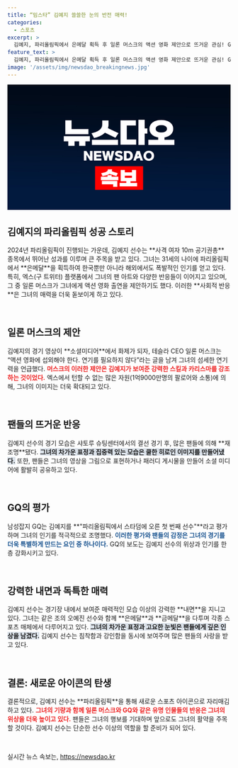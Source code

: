 ```yaml
---
title: “밈스타” 김예지 쓸쓸한 눈의 반전 매력!
categories:
  - 스포츠
excerpt: >
  김예지, 파리올림픽에서 은메달 획득 후 일론 머스크의 액션 영화 제안으로 뜨거운 관심! GQ는 그녀를 스타덤에 오른 첫 선수로 소개하며 팬아트가 쏟아지는 열기를 전합니다. 그녀의 매력으로 소셜미디어가 달아오르고 있습니다!
feature_text: >
  김예지, 파리올림픽에서 은메달 획득 후 일론 머스크의 액션 영화 제안으로 뜨거운 관심! GQ는 그녀를 스타덤에 오른 첫 선수로 소개하며 팬아트가 쏟아지는 열기를 전합니다. 그녀의 매력으로 소셜미디어가 달아오르고 있습니다!
image: '/assets/img/newsdao_breakingnews.jpg'
---
```


<p><img src="/assets/img/newsdao_breakingnews.jpg" alt="ranknews 속보" /></p>

<h2 data-ke-size="size26">김예지의 파리올림픽 성공 스토리</h2>

<p data-ke-size="size16">2024년 파리올림픽이 진행되는 가운데, 김예지 선수는 **사격 여자 10m 공기권총** 종목에서 뛰어난 성과를 이루며 큰 주목을 받고 있다. 그녀는 31세의 나이에 파리올림픽에서 **은메달**을 획득하여 한국뿐만 아니라 해외에서도 폭발적인 인기를 얻고 있다. 특히, 엑스(구 트위터) 플랫폼에서 그녀의 팬 아트와 다양한 반응들이 이어지고 있으며, 그 중 일론 머스크가 그녀에게 액션 영화 출연을 제안하기도 했다. 이러한 **사회적 반응**은 그녀의 매력을 더욱 돋보이게 하고 있다.</p>

<p data-ke-size="size16">&nbsp;</p>

<h2 data-ke-size="size26">일론 머스크의 제안</h2>

<p data-ke-size="size16">김예지의 경기 영상이 **소셜미디어**에서 화제가 되자, 테슬라 CEO 일론 머스크는 “액션 영화에 섭외해야 한다. 연기를 필요하지 않다”라는 글을 남겨 그녀의 섬세한 연기력을 언급했다. <b><span style="color: #ee2323;">머스크의 이러한 제안은 김예지가 보여준 강력한 스킬과 카리스마를 강조하는 것이었다.</span></b> 엑스에서 턴할 수 없는 많은 자원(1억9000만명의 팔로어와 소통)에 의해, 그녀의 이미지는 더욱 확대되고 있다.</p>

<p data-ke-size="size16">&nbsp;</p>

<h2 data-ke-size="size26">팬들의 뜨거운 반응</h2>

<p data-ke-size="size16">김예지 선수의 경기 모습은 샤토루 슈팅센터에서의 결선 경기 후, 많은 팬들에 의해 **재조명**됐다. <b><span style="background-color: #21538527;">그녀의 차가운 표정과 집중력 있는 모습은 쿨한 히로인 이미지를 만들어냈다.</span></b> 또한, 팬들은 그녀의 영상을 그림으로 표현하거나 패러디 게시물을 만들어 소셜 미디어에 활발히 공유하고 있다.</p>

<p data-ke-size="size16">&nbsp;</p>

<h2 data-ke-size="size26">GQ의 평가</h2>

<p data-ke-size="size16">남성잡지 GQ는 김예지를 **"파리올림픽에서 스타덤에 오른 첫 번째 선수"**라고 평가하며 그녀의 인기를 적극적으로 조명했다. <b><span style="color: #1a5490;">이러한 평가와 팬들의 감정은 그녀의 경기를 더욱 특별하게 만드는 요인 중 하나이다.</span></b> GQ의 보도는 김예지 선수의 위상과 인기를 한층 강화시키고 있다.</p>

<p data-ke-size="size16">&nbsp;</p>

<h2 data-ke-size="size26">강력한 내면과 독특한 매력</h2>

<p data-ke-size="size16">김예지 선수는 경기장 내에서 보여준 매력적인 모습 이상의 강력한 **내면**을 지니고 있다. 그녀는 같은 조의 오예진 선수와 함께 **은메달**과 **금메달**을 다투며 각종 스포츠 매체에서 다루어지고 있다. <b><span style="background-color: #21538527;">그녀의 차가운 표정과 고요한 눈빛은 팬들에게 깊은 인상을 남겼다.</span></b> 김예지 선수는 침착함과 강인함을 동시에 보여주며 많은 팬들의 사랑을 받고 있다.</p>

<p data-ke-size="size16">&nbsp;</p>

<h2 data-ke-size="size26">결론: 새로운 아이콘의 탄생</h2>

<p data-ke-size="size16">결론적으로, 김예지 선수는 **파리올림픽**을 통해 새로운 스포츠 아이콘으로 자리매김하고 있다. <b><span style="color: #ee2323;">그녀의 기량과 함께 일론 머스크와 GQ와 같은 유명 인물들의 반응은 그녀의 위상을 더욱 높이고 있다.</span></b> 팬들은 그녀의 행보를 기대하며 앞으로도 그녀의 활약을 주목할 것이다. 김예지 선수는 단순한 선수 이상의 역할을 할 준비가 되어 있다.</p>

<p data-ke-size="size16">&nbsp;</p>
실시간 뉴스 속보는, <a href="https://newsdao.kr" rel="dofollow">https://newsdao.kr</a>


